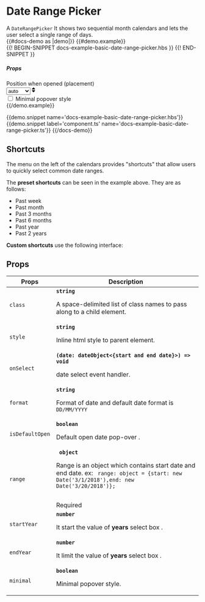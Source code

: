 # Date Range Picker
<div class="bp3-running-text bp3-text-large">
    A <code>DateRangePicker</code> It shows two sequential month calendars and lets the user select a single range of
    days.
</div>
{{#docs-demo as |demo|}}
{{#demo.example}}
<div class="demo-container">
    <div class="docs-example-frame docs-example-frame-row">
        <div class="docs-example">
            {{! BEGIN-SNIPPET docs-example-basic-date-range-picker.hbs }}
            <DateRangePicker @format={{format}} @range={{this.range}}
             @minimal={{minimal}} @placement={{placement}}
             @onSelect={{action 'selectDate' }}>
            </DateRangePicker>
            {{! END-SNIPPET }}
        </div>
         <div class="docs-example-options">
            <h5 class="bp3-heading">Props</h5>
            <div class="bp3-form-group">
                <label class="bp3-label" for="position">Position when opened (placement) <span
                        class="bp3-text-muted"></span></label>
                <div class="bp3-form-content">
                    <div class="bp3-html-select"><select onchange={{action 'selectPositon'}}>
                            <option value="auto">auto</option>
                            <option value="left">left</option>
                            <option value="right">right</option>
                            <option value="top">top</option>
                            <option value="bottom">bottom</option>
                        </select><span icon="double-caret-vertical" class="bp3-icon bp3-icon-double-caret-vertical"><svg data-icon="double-caret-vertical" width="16" height="16" viewBox="0 0 16 16"><desc>double-caret-vertical</desc><path d="M5 7h6a1.003 1.003 0 0 0 .71-1.71l-3-3C8.53 2.11 8.28 2 8 2s-.53.11-.71.29l-3 3A1.003 1.003 0 0 0 5 7zm6 2H5a1.003 1.003 0 0 0-.71 1.71l3 3c.18.18.43.29.71.29s.53-.11.71-.29l3-3A1.003 1.003 0 0 0 11 9z" fill-rule="evenodd"></path></svg></span></div>
                    <label class="bp3-control bp3-switch">
                        <input type="checkbox" onclick={{action 'onMinimalPopover'}}>
                        <span class="bp3-control-indicator"></span>
                        Minimal popover style
                    </label>
                </div>
            </div>
        </div>
    </div>
</div>
{{/demo.example}}

{{demo.snippet name='docs-example-basic-date-range-picker.hbs'}}
{{demo.snippet label='component.ts' name='docs-example-basic-date-range-picker.ts'}}
{{/docs-demo}}

## Shortcuts
<div class="bp3-running-text bp3-text-large">
    <p>The menu on the left of the calendars provides "shortcuts" that allow users to
        quickly select common date ranges.</p>
    <p>The <strong>preset shortcuts</strong> can be seen in the example above. They are as follows:</p>
    <ul>
        <li>Past week</li>
        <li>Past month</li>
        <li>Past 3 months</li>
        <li>Past 6 months</li>
        <li>Past year</li>
        <li>Past 2 years</li>
    </ul>
    <p><strong>Custom shortcuts</strong> use the following interface:</p>
</div>

## Props


<div class="docs-modifiers-table bp3-running-text">
    <table class="bp3-html-table">
        <thead>
            <tr>
                <th>Props</th>
                <th>Description</th>
            </tr>
        </thead>
        <tbody>
            <tr>
                <td class="docs-prop-name"><code>class</code></td>
                <td class="docs-prop-details"><code
                        class="docs-prop-type"><strong>string</strong><em class="docs-prop-default bp3-text-muted"></em></code>
                    <div class="docs-prop-description">
                        <div class="docs-section">
                            <div class="bp3-running-text">
                                <p>A space-delimited list of class names to pass along to a child element.</p>
                            </div>
                        </div>
                    </div>
                </td>
            </tr>
            <tr>
                <td class="docs-prop-name"><code>style</code></td>
                <td class="docs-prop-details"><code
                        class="docs-prop-type"><strong>string</strong><em class="docs-prop-default bp3-text-muted"></em></code>
                    <div class="docs-prop-description">
                        <div class="docs-section">
                            <div class="bp3-running-text">
                                <p>Inline html style to parent element.</p>
                            </div>
                        </div>
                    </div>
                </td>
            </tr>
            <tr>
                <td class="docs-prop-name"><code>onSelect</code></td>
                <td class="docs-prop-details"><code
                        class="docs-prop-type"><strong>(date: dateObject&lt;{start and end date}&gt;) =&gt; void</strong><em class="docs-prop-default bp3-text-muted"></em></code>
                    <div class="docs-prop-description">
                        <div class="docs-section">
                            <div class="bp3-running-text">
                                <p>date select event handler.</p>
                            </div>
                        </div>
                    </div>
                </td>
            </tr>
            <tr>
                <td class="docs-prop-name"><code>format</code></td>
                <td class="docs-prop-details"><code
                        class="docs-prop-type"><strong>string</strong><em class="docs-prop-default bp3-text-muted"></em></code>
                    <div class="docs-prop-description">
                        <div class="docs-section">
                            <div class="bp3-running-text">
                                <p>Format of date and default date format is <code>DD/MM/YYYY</code></p>
                            </div>
                        </div>
                    </div>
                </td>
            </tr>
            <tr>
                <td class="docs-prop-name"><code>isDefaultOpen</code></td>
                <td class="docs-prop-details"><code
                        class="docs-prop-type"><strong>boolean</strong><em class="docs-prop-default bp3-text-muted"></em></code>
                    <div class="docs-prop-description">
                        <div class="docs-section">
                            <div class="bp3-running-text">
                                <p>Default open date pop-over .</p>
                            </div>
                        </div>
                    </div>
                </td>
            </tr>
            <tr>
                <td class="docs-prop-name"><code>range</code></td>
                <td class="docs-prop-details"><code
                        class="docs-prop-type"><strong> object</strong><em class="docs-prop-default bp3-text-muted"></em></code>
                    <div class="docs-prop-description">
                        <div class="docs-section">
                            <div class="bp3-running-text">
                                <p>Range is an object which contains start date and end date. ex: <code> range: object = {start: new Date('3/1/2018'),end: new Date('3/20/2018')};
                </code> </p>
                            </div>
                        </div>
                    </div>
                    <div class="docs-prop-tags"><span class="bp3-tag bp3-intent-success bp3-minimal"><span
                                class="bp3-text-overflow-ellipsis bp3-fill">Required</span></span></div>
                </td>
            </tr>
            <tr>
                <td class="docs-prop-name"><code>startYear</code></td>
                <td class="docs-prop-details"><code
                        class="docs-prop-type"><strong>number</strong><em class="docs-prop-default bp3-text-muted"></em></code>
                    <div class="docs-prop-description">
                        <div class="docs-section">
                            <div class="bp3-running-text">
                                <p>It start the value of <strong>years</strong> select box .</p>
                            </div>
                        </div>
                    </div>
                </td>
            </tr>
            <tr>
                <td class="docs-prop-name"><code>endYear</code></td>
                <td class="docs-prop-details"><code
                        class="docs-prop-type"><strong>number</strong><em class="docs-prop-default bp3-text-muted"></em></code>
                    <div class="docs-prop-description">
                        <div class="docs-section">
                            <div class="bp3-running-text">
                                <p>It limit the value of <strong>years</strong> select box .</p>
                            </div>
                        </div>
                    </div>
                </td>
            </tr>
             <tr>
                <td class="docs-prop-name"><code>minimal</code></td>
                <td class="docs-prop-details"><code class="docs-prop-type"><strong>boolean</strong></code>
                    <div class="docs-prop-description">
                        <div class="docs-section">
                            <div class="bp3-running-text">
                                <p> Minimal popover style.
                                </p>
                            </div>
                        </div>
                    </div>
                    <div class="docs-prop-tags"></div>
                </td>
            </tr>
        </tbody>
    </table>
    <br>
</div>